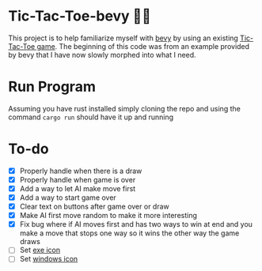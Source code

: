 # Tic-Tac-Toe-bevy 🦀🤖
This project is to help familiarize myself with [bevy](https://github.com/bevyengine/bevy) by using an existing [Tic-Tac-Toe game](https://github.com/LightHardt/Tic-Tac-Toe). The beginning of this code was from an example provided by bevy that I have now slowly morphed into what I need.

# Run Program
Assuming you have rust installed simply cloning the repo and using the command `cargo run` should have it up and running

# To-do
- [x] Properly handle when there is a draw
- [x] Properly handle when game is over
- [x] Add a way to let AI make move first
- [x] Add a way to start game over
- [x] Clear text on buttons after game over or draw
- [x] Make AI first move random to make it more interesting
- [x] Fix bug where if AI moves first and has two ways to win at end and you make a move that stops one way so it wins the other way the game draws
- [ ] Set [exe icon](https://bevy-cheatbook.github.io/platforms/windows.html#:~:text=The%20EXE%20icon%20can%20be%20set%20using%20a,Create%20a%20build.rs%20file%20in%20your%20project%20folder%3A)
- [ ] Set [windows icon](https://bevy-cheatbook.github.io/platforms/windows.html#:~:text=The%20EXE%20icon%20can%20be%20set%20using%20a,Create%20a%20build.rs%20file%20in%20your%20project%20folder%3A)

